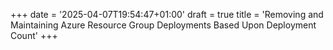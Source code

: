 +++
date = '2025-04-07T19:54:47+01:00'
draft = true
title = 'Removing and Maintaining Azure Resource Group Deployments Based Upon Deployment Count'
+++
